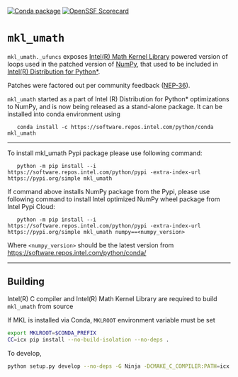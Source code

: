 [![Conda package](https://github.com/IntelPython/mkl_umath/actions/workflows/conda-package.yml/badge.svg)](https://github.com/IntelPython/mkl_umath/actions/workflows/conda-package.yml)
[![OpenSSF Scorecard](https://api.securityscorecards.dev/projects/github.com/IntelPython/mkl_umath/badge)](https://securityscorecards.dev/viewer/?uri=github.com/IntelPython/mkl_umath)

# `mkl_umath`

`mkl_umath._ufuncs` exposes [Intel(R) Math Kernel Library](https://www.intel.com/content/www/us/en/developer/tools/oneapi/onemkl.html)
powered version of loops used in the patched version of [NumPy](https://numpy.org), that used to be included in
[Intel(R) Distribution for Python*](https://www.intel.com/content/www/us/en/developer/tools/oneapi/distribution-for-python.html).

Patches were factored out per community feedback ([NEP-36](https://numpy.org/neps/nep-0036-fair-play.html)).

`mkl_umath` started as a part of Intel (R) Distribution for Python* optimizations to NumPy, and is now being released 
as a stand-alone package. It can be installed into conda environment using 

```
   conda install -c https://software.repos.intel.com/python/conda mkl_umath
```

---

To install mkl_umath Pypi package please use following command:

```
   python -m pip install --i https://software.repos.intel.com/python/pypi -extra-index-url https://pypi.org/simple mkl_umath
```

If command above installs NumPy package from the Pypi, please use following command to install Intel optimized NumPy wheel package from Intel Pypi Cloud:

```
   python -m pip install --i https://software.repos.intel.com/python/pypi -extra-index-url https://pypi.org/simple mkl_umath numpy==<numpy_version>
```

Where `<numpy_version>` should be the latest version from https://software.repos.intel.com/python/conda/

---

## Building

Intel(R) C compiler and Intel(R) Math Kernel Library are required to build `mkl_umath` from source

If MKL is installed via Conda, `MKLROOT` environment variable must be set
```sh
export MKLROOT=$CONDA_PREFIX
CC=icx pip install --no-build-isolation --no-deps .
```

To develop,
```sh
python setup.py develop --no-deps -G Ninja -DCMAKE_C_COMPILER:PATH=icx
```
